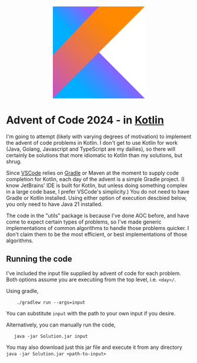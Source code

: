 <p align="center">
    <img src="./kotlin-1.svg" width="250" height="250">
</p>

# Advent of Code 2024 - in [Kotlin](https://kotlinlang.org/)

I'm going to attempt (likely with varying degrees of motivation) to implement the advent of code problems in Kotlin. I don't get to use Kotlin for work (Java, Golang, Javascript and TypeScript are my dailies), so there will certainly be solutions that more idiomatic to Kotlin than my solutions, but shrug. 

Since [VSCode](https://code.visualstudio.com/) relies on [Gradle](https://gradle.org/) or Maven at the moment to supply code completion for Kotlin, each day of the advent is a simple Gradle project. (I know JetBrains' IDE is built for Kotlin, but unless doing something complex in a large code base, I prefer VSCode's simplicity.) You do not need to have Gradle or Kotlin installed. Using either option of execution descbied below, you only need to have Java 21 installed.

The code in the "utils" package is because I've done AOC before, and have come to expect certain types of problems, so I've made generic implementations of common algorithms to handle those problems quicker. I don't claim them to be the most efficient, or best implementations of those algorithms.

## Running the code

I've included the input file supplied by advent of code for each problem. Both options assume you are executiing from the top level, i.e. `<day>/`.


Using gradle,
```
    ./gradlew run --args=input
```
You can substitute `input` with the path to your own input if you desire.


Alternatively, you can manually run the code,
```
   java -jar Solution.jar input
```
You may also download just this jar file and execute it from any directory `java -jar Solution.jar <path-to-input>`